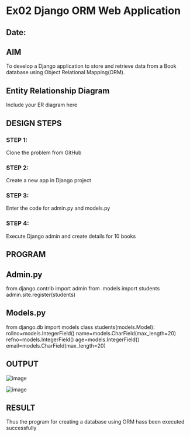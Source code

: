 # Ex02 Django ORM Web Application
## Date: 

## AIM
To develop a Django application to store and retrieve data from a Book database using Object Relational Mapping(ORM).

## Entity Relationship Diagram

Include your ER diagram here

## DESIGN STEPS

### STEP 1:
Clone the problem from GitHub

### STEP 2:
Create a new app in Django project

### STEP 3:
Enter the code for admin.py and models.py

### STEP 4:
Execute Django admin and create details for 10 books

## PROGRAM
## Admin.py
from django.contrib import admin
from .models import students
admin.site.register(students)

## Models.py
from django.db import models
class students(models.Model):
    rollno=models.IntegerField()
    name=models.CharField(max_length=20)
    refno=models.IntegerField()
    age=models.IntegerField()
    email=models.CharField(max_length=20)


## OUTPUT

![image](https://github.com/sravanipopuri2006/ORM/assets/139778301/eefbdc0a-7028-484c-842d-b90d00a17066)


![image](https://github.com/sravanipopuri2006/ORM/assets/139778301/2b6aeaef-c51a-4e84-aa6d-5d3dcc14a950)



## RESULT
Thus the program for creating a database using ORM hass been executed successfully

